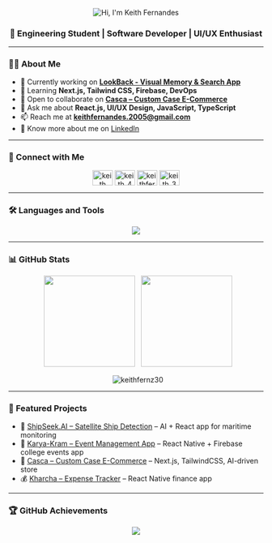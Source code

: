 <p align="center">
    <img src="https://readme-typing-svg.herokuapp.com?size=35&color=FF007F&center=true&vCenter=true&width=550&lines=HI+👋,+I'M+KEITH+FERNANDES" alt="Hi, I'm Keith Fernandes"/>
</p>

<h3 align="center">🚀 Engineering Student | Software Developer | UI/UX Enthusiast</h3>


---

### 👨‍💻 About Me  
- 🔭 Currently working on **[LookBack - Visual Memory & Search App](https://github.com/Josephhkummari/LookBack)**  
- 🌱 Learning **Next.js, Tailwind CSS, Firebase, DevOps**  
- 👯 Open to collaborate on **[Casca – Custom Case E-Commerce](https://github.com/Casca-case/Casca)**  
- 💬 Ask me about **React.js, UI/UX Design, JavaScript, TypeScript**  
- 📫 Reach me at **keithfernandes.2005@gmail.com**  
- 📄 Know more about me on [LinkedIn](https://www.linkedin.com/in/keith-fernandes-5b4359254/)  

---

### 🔗 Connect with Me  
<p align="center">
<a href="https://linkedin.com/in/keith fernandes" target="blank"><img align="center" src="https://raw.githubusercontent.com/rahuldkjain/github-profile-readme-generator/master/src/images/icons/Social/linked-in-alt.svg" alt="keith fernandes" height="30" width="40" /></a>
<a href="https://kaggle.com/keith_49" target="blank"><img align="center" src="https://raw.githubusercontent.com/rahuldkjain/github-profile-readme-generator/master/src/images/icons/Social/kaggle.svg" alt="keith_49" height="30" width="40" /></a>
<a href="https://instagram.com/keithfernandes_30" target="blank"><img align="center" src="https://raw.githubusercontent.com/rahuldkjain/github-profile-readme-generator/master/src/images/icons/Social/instagram.svg" alt="keithfernandes_30" height="30" width="40" /></a>
<a href="https://www.leetcode.com/keith_30" target="blank"><img align="center" src="https://raw.githubusercontent.com/rahuldkjain/github-profile-readme-generator/master/src/images/icons/Social/leet-code.svg" alt="keith_30" height="30" width="40" /></a>
</p>

---

### 🛠️ Languages and Tools  
<p align="center">
<img src="https://skillicons.dev/icons?i=html,css,js,ts,react,nextjs,nodejs,java,python,c,cpp,mysql,mongodb,firebase,git,figma,docker,aws,unity" />
</p>

---

### 📊 GitHub Stats  
<p align="center">
  <img src="https://github-readme-stats.vercel.app/api?username=keithfernz30&show_icons=true&theme=radical" height="180em"/>
  <img src="https://github-readme-stats.vercel.app/api/top-langs?username=keithfernz30&layout=compact&langs_count=6&theme=radical" height="180em"/>
</p>

<p align="center">
  <img src="https://github-readme-streak-stats.herokuapp.com/?user=keithfernz30&theme=radical" alt="keithfernz30" />
</p>

---

### 🚀 Featured Projects  
- 🚢 [ShipSeek.AI – Satellite Ship Detection](https://github.com/keithfernz30) – AI + React app for maritime monitoring  
- 📱 [Karya-Kram – Event Management App](https://github.com/keithfernz30/KARYA-KRAM) – React Native + Firebase college events app  
- 🛒 [Casca – Custom Case E-Commerce](https://github.com/Casca-case/Casca) – Next.js, TailwindCSS, AI-driven store  
- 💰 [Kharcha – Expense Tracker](https://github.com/keithfernz30) – React Native finance app  

---

### 🏆 GitHub Achievements  
<p align="center">  
<img src="https://github-profile-trophy.vercel.app/?username=keithfernz30&theme=dracula&row=1&column=6" />  
</p>
